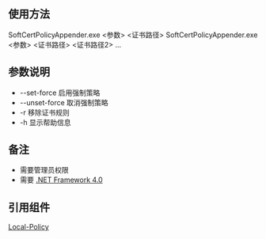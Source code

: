 ﻿## 使用方法
SoftCertPolicyAppender.exe <参数> <证书路径>
SoftCertPolicyAppender.exe <参数> <证书路径> <证书路径2> ...

## 参数说明
* --set-force 启用强制策略
* --unset-force 取消强制策略
* -r 移除证书规则
* -h 显示帮助信息

## 备注
- 需要管理员权限 
- 需要 [.NET Framework 4.0](http://www.microsoft.com/en-us/download/details.aspx?id=17718)

## 引用组件
[Local-Policy](https://bitbucket.org/MartinEden/local-policy/overview)
